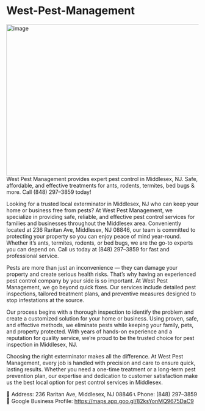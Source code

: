 # West-Pest-Management
<img width="521" height="396" alt="image" src="https://github.com/user-attachments/assets/3448e1b8-894d-4dd9-a3da-c214004ad2d9" />
West Pest Management provides expert pest control in Middlesex, NJ. Safe, affordable, and effective treatments for ants, rodents, termites, bed bugs & more. Call (848) 297–3859 today!

Looking for a trusted local exterminator in Middlesex, NJ who can keep your home or business free from pests? At West Pest Management, we specialize in providing safe, reliable, and effective pest control services for families and businesses throughout the Middlesex area. Conveniently located at 236 Raritan Ave, Middlesex, NJ 08846, our team is committed to protecting your property so you can enjoy peace of mind year-round. Whether it’s ants, termites, rodents, or bed bugs, we are the go-to experts you can depend on. Call us today at (848) 297–3859 for fast and professional service.

Pests are more than just an inconvenience — they can damage your property and create serious health risks. That’s why having an experienced pest control company by your side is so important. At West Pest Management, we go beyond quick fixes. Our services include detailed pest inspections, tailored treatment plans, and preventive measures designed to stop infestations at the source.

Our process begins with a thorough inspection to identify the problem and create a customized solution for your home or business. Using proven, safe, and effective methods, we eliminate pests while keeping your family, pets, and property protected. With years of hands-on experience and a reputation for quality service, we’re proud to be the trusted choice for pest inspection in Middlesex, NJ.

Choosing the right exterminator makes all the difference. At West Pest Management, every job is handled with precision and care to ensure quick, lasting results. Whether you need a one-time treatment or a long-term pest prevention plan, our expertise and dedication to customer satisfaction make us the best local option for pest control services in Middlesex.

📍 Address: 236 Raritan Ave, Middlesex, NJ 08846
📞 Phone: (848) 297–3859
🔗 Google Business Profile: https://maps.app.goo.gl/82ksYonMQ9675DaC9





